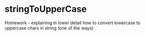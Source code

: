 # stringToUpperCase
Homework - explaining in lower detail how to convert lowercase to uppercase chars in string (one of the ways)
